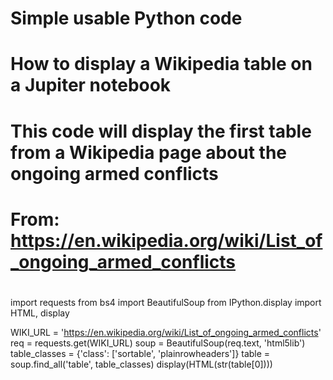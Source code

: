# Simple usable Python code

# How to display a Wikipedia table on a Jupiter notebook
#
# This code will display the first table from a Wikipedia page about the ongoing armed conflicts
# From: https://en.wikipedia.org/wiki/List_of_ongoing_armed_conflicts 
# 


import requests
from bs4 import BeautifulSoup
from IPython.display import HTML, display

WIKI_URL = 'https://en.wikipedia.org/wiki/List_of_ongoing_armed_conflicts'
req = requests.get(WIKI_URL)
soup = BeautifulSoup(req.text, 'html5lib')
table_classes = {'class': ['sortable', 'plainrowheaders']}
table = soup.find_all('table', table_classes)
display(HTML(str(table[0])))
